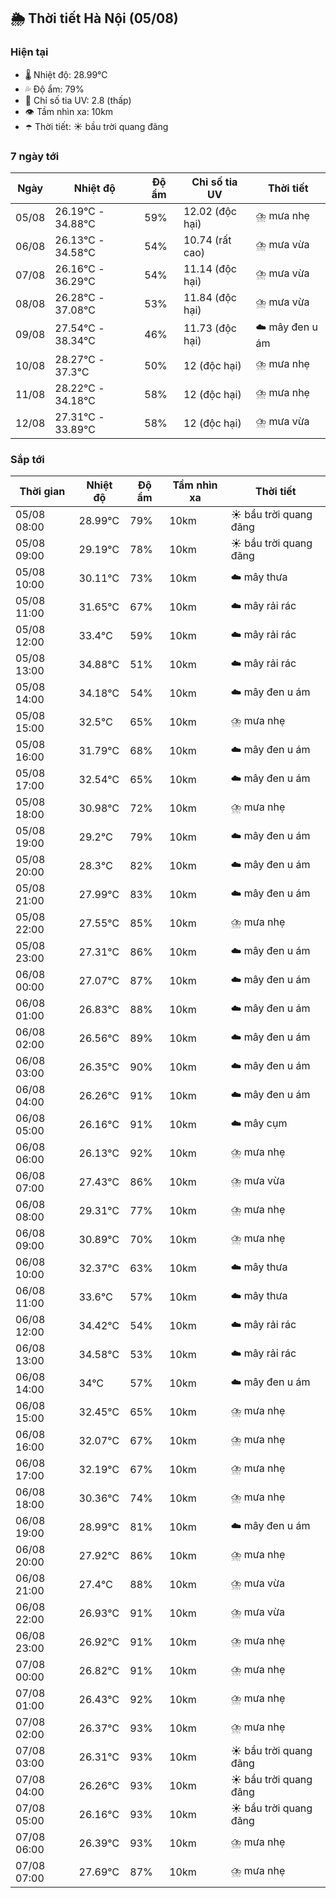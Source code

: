 ## 🌦️ Thời tiết Hà Nội (05/08)

### Hiện tại

- 🌡️ Nhiệt độ: 28.99℃
- 💦 Độ ẩm: 79%
- 🌟 Chỉ số tia UV: 2.8 (thấp)
- 👁️ Tầm nhìn xa: 10km
- ☂️ Thời tiết: ☀️ bầu trời quang đãng

### 7 ngày tới

| Ngày | Nhiệt độ | Độ ẩm | Chỉ số tia UV | Thời tiết |
| --- | --- | --- | --- | --- |
| 05/08 | 26.19℃ - 34.88℃ | 59% | 12.02 (độc hại) | ⛈️ mưa nhẹ |
| 06/08 | 26.13℃ - 34.58℃ | 54% | 10.74 (rất cao) | ⛈️ mưa vừa |
| 07/08 | 26.16℃ - 36.29℃ | 54% | 11.14 (độc hại) | ⛈️ mưa vừa |
| 08/08 | 26.28℃ - 37.08℃ | 53% | 11.84 (độc hại) | ⛈️ mưa vừa |
| 09/08 | 27.54℃ - 38.34℃ | 46% | 11.73 (độc hại) | ☁️ mây đen u ám |
| 10/08 | 28.27℃ - 37.3℃ | 50% | 12 (độc hại) | ⛈️ mưa nhẹ |
| 11/08 | 28.22℃ - 34.18℃ | 58% | 12 (độc hại) | ⛈️ mưa nhẹ |
| 12/08 | 27.31℃ - 33.89℃ | 58% | 12 (độc hại) | ⛈️ mưa vừa |

### Sắp tới

| Thời gian | Nhiệt độ | Độ ẩm | Tầm nhìn xa | Thời tiết |
| --- | --- | --- | --- | --- |
| 05/08 08:00 | 28.99℃ | 79% | 10km | ☀️ bầu trời quang đãng |
| 05/08 09:00 | 29.19℃ | 78% | 10km | ☀️ bầu trời quang đãng |
| 05/08 10:00 | 30.11℃ | 73% | 10km | ☁️ mây thưa |
| 05/08 11:00 | 31.65℃ | 67% | 10km | ☁️ mây rải rác |
| 05/08 12:00 | 33.4℃ | 59% | 10km | ☁️ mây rải rác |
| 05/08 13:00 | 34.88℃ | 51% | 10km | ☁️ mây rải rác |
| 05/08 14:00 | 34.18℃ | 54% | 10km | ☁️ mây đen u ám |
| 05/08 15:00 | 32.5℃ | 65% | 10km | ⛈️ mưa nhẹ |
| 05/08 16:00 | 31.79℃ | 68% | 10km | ☁️ mây đen u ám |
| 05/08 17:00 | 32.54℃ | 65% | 10km | ☁️ mây đen u ám |
| 05/08 18:00 | 30.98℃ | 72% | 10km | ⛈️ mưa nhẹ |
| 05/08 19:00 | 29.2℃ | 79% | 10km | ☁️ mây đen u ám |
| 05/08 20:00 | 28.3℃ | 82% | 10km | ☁️ mây đen u ám |
| 05/08 21:00 | 27.99℃ | 83% | 10km | ☁️ mây đen u ám |
| 05/08 22:00 | 27.55℃ | 85% | 10km | ⛈️ mưa nhẹ |
| 05/08 23:00 | 27.31℃ | 86% | 10km | ☁️ mây đen u ám |
| 06/08 00:00 | 27.07℃ | 87% | 10km | ☁️ mây đen u ám |
| 06/08 01:00 | 26.83℃ | 88% | 10km | ☁️ mây đen u ám |
| 06/08 02:00 | 26.56℃ | 89% | 10km | ☁️ mây đen u ám |
| 06/08 03:00 | 26.35℃ | 90% | 10km | ☁️ mây đen u ám |
| 06/08 04:00 | 26.26℃ | 91% | 10km | ☁️ mây đen u ám |
| 06/08 05:00 | 26.16℃ | 91% | 10km | ☁️ mây cụm |
| 06/08 06:00 | 26.13℃ | 92% | 10km | ⛈️ mưa nhẹ |
| 06/08 07:00 | 27.43℃ | 86% | 10km | ⛈️ mưa vừa |
| 06/08 08:00 | 29.31℃ | 77% | 10km | ⛈️ mưa nhẹ |
| 06/08 09:00 | 30.89℃ | 70% | 10km | ⛈️ mưa nhẹ |
| 06/08 10:00 | 32.37℃ | 63% | 10km | ☁️ mây thưa |
| 06/08 11:00 | 33.6℃ | 57% | 10km | ☁️ mây thưa |
| 06/08 12:00 | 34.42℃ | 54% | 10km | ☁️ mây rải rác |
| 06/08 13:00 | 34.58℃ | 53% | 10km | ☁️ mây rải rác |
| 06/08 14:00 | 34℃ | 57% | 10km | ☁️ mây đen u ám |
| 06/08 15:00 | 32.45℃ | 65% | 10km | ⛈️ mưa nhẹ |
| 06/08 16:00 | 32.07℃ | 67% | 10km | ⛈️ mưa nhẹ |
| 06/08 17:00 | 32.19℃ | 67% | 10km | ⛈️ mưa nhẹ |
| 06/08 18:00 | 30.36℃ | 74% | 10km | ⛈️ mưa nhẹ |
| 06/08 19:00 | 28.99℃ | 81% | 10km | ☁️ mây đen u ám |
| 06/08 20:00 | 27.92℃ | 86% | 10km | ⛈️ mưa nhẹ |
| 06/08 21:00 | 27.4℃ | 88% | 10km | ⛈️ mưa vừa |
| 06/08 22:00 | 26.93℃ | 91% | 10km | ⛈️ mưa vừa |
| 06/08 23:00 | 26.92℃ | 91% | 10km | ⛈️ mưa nhẹ |
| 07/08 00:00 | 26.82℃ | 91% | 10km | ⛈️ mưa nhẹ |
| 07/08 01:00 | 26.43℃ | 92% | 10km | ⛈️ mưa nhẹ |
| 07/08 02:00 | 26.37℃ | 93% | 10km | ⛈️ mưa nhẹ |
| 07/08 03:00 | 26.31℃ | 93% | 10km | ☀️ bầu trời quang đãng |
| 07/08 04:00 | 26.26℃ | 93% | 10km | ☀️ bầu trời quang đãng |
| 07/08 05:00 | 26.16℃ | 93% | 10km | ☀️ bầu trời quang đãng |
| 07/08 06:00 | 26.39℃ | 93% | 10km | ⛈️ mưa nhẹ |
| 07/08 07:00 | 27.69℃ | 87% | 10km | ⛈️ mưa nhẹ |
